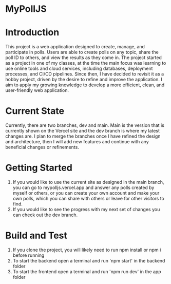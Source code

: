 # MyPollJS

# Introduction 
This project is a web application designed to create, manage, and participate in polls. Users are able to create polls on any topic, share the poll ID to others, and view the results as they come in. The project started as a project in one of my classes, at the time the main focus was learning to use online tools and cloud services, including databases, deployment processes, and CI/CD pipelines. Since then, I have decided to revisit it as a hobby project, driven by the desire to refine and improve the application. I aim to apply my growing knowledge to develop a more efficient, clean, and user-friendly web application.

# Current State
Currently, there are two branches, dev and main. Main is the version that is currently shown on the Vercel site and the dev branch is where my latest changes are.
I plan to merge the branches once I have refined the design and architecture, then I will add new features and continue with any beneficial changes or refinements.

# Getting Started
1. If you would like to use the current site as designed in the main branch, you can go to mypolljs.vercel.app and answer any polls created by myself or others, or you can create your own account and make your own polls, which you can share with others or leave for other visitors to find.
2. If you would like to see the progress with my next set of changes you can check out the dev branch.

# Build and Test
1. If you clone the project, you will likely need to run npm install or npm i before running
2. To start the backend open a terminal and run 'npm start' in the backend folder
3. To start the frontend open a terminal and run 'npm run dev' in the app folder
